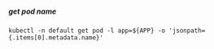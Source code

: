 ##### get pod name
```
kubectl -n default get pod -l app=${APP} -o 'jsonpath={.items[0].metadata.name}'
```